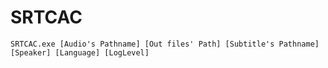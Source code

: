 # SRTCAC
`SRTCAC.exe [Audio's Pathname] [Out files' Path] [Subtitle's Pathname] [Speaker] [Language] [LogLevel]`
